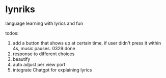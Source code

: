 # lynriks
language learning with lyrics and fun

todos:
  1. add a button that shows up at certain time, if user didn't press it within 4s, music pauses. 0329:done
  2. response to different choices
  3. beautify
  4. auto adjust per view port
  5. integrate Chatgpt for explaining lyrics
